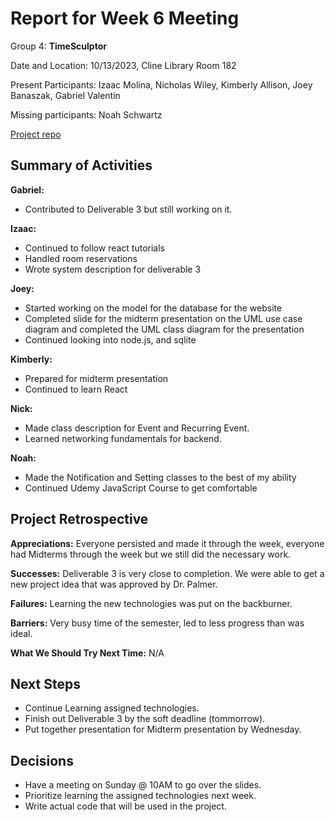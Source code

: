 # Report for Week 6 Meeting

Group 4: **TimeSculptor**

Date and Location: 10/13/2023, Cline Library Room 182

Present Participants: Izaac Molina, Nicholas Wiley, Kimberly Allison, Joey Banaszak, Gabriel Valentin

Missing participants: Noah Schwartz

[Project repo](https://github.com/nickw409/TimeSculptor)

## **Summary of Activities**

**Gabriel:**

- Contributed to Deliverable 3 but still working on it.

**Izaac:**

- Continued to follow react tutorials
- Handled room reservations
- Wrote system description for deliverable 3

**Joey:**

- Started working on the model for the database for the website
- Completed slide for the midterm presentation on the UML use case diagram and completed the UML class diagram for the presentation 
- Continued looking into node.js, and sqlite

**Kimberly:**

- Prepared for midterm presentation
- Continued to learn React

**Nick:**

- Made class description for Event and Recurring Event.
- Learned networking fundamentals for backend.

**Noah:**

- Made the Notification and Setting classes to the best of my ability
- Continued Udemy JavaScript Course to get comfortable

## **Project Retrospective**

**Appreciations:** Everyone persisted and made it through the week, everyone had Midterms through the week but we still did the necessary work.

**Successes:** Deliverable 3 is very close to completion. We were able to get a new project idea that was approved by Dr. Palmer.

**Failures:** Learning the new technologies was put on the backburner.

**Barriers:** Very busy time of the semester, led to less progress than was ideal.

**What We Should Try Next Time:** N/A

## **Next Steps**

- Continue Learning assigned technologies.
- Finish out Deliverable 3 by the soft deadline (tommorrow).
- Put together presentation for Midterm presentation by Wednesday.

## **Decisions**

- Have a meeting on Sunday @ 10AM to go over the slides.
- Prioritize learning the assigned technologies next week.
- Write actual code that will be used in the project.

